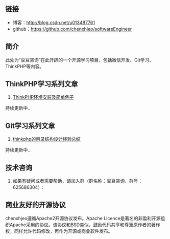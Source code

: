 ## 链接
- 博客：http://blog.csdn.net/u013487761   
- github：https://github.com/chenxhjeo/softwareEngineer  

## 简介
此处为“豆豆咨询”在此开辟的一个开源学习项目，包括微信开发、Git学习、ThinkPHP等内容。

## ThinkPHP学习系列文章
1. [ThinkPHP环境安装及简单例子](http://blog.csdn.net/u013487761/article/details/66025193)

持续更新中...

## Git学习系列文章
1. [thinkphp的目录结构设计经验总结](http://baijunyao.com/article/60)

持续更新中...

## 技术咨询
1. 如果有疑问或者需要帮助，请加入群（群名称：豆豆咨询，群号：625686304）：

## 商业友好的开源协议
chenxhjeo遵循Apache2开源协议发布。Apache Licence是著名的非盈利开源组织Apache采用的协议。该协议和BSD类似，鼓励代码共享和尊重原作者的著作权，同样允许代码修改，再作为开源或商业软件发布。

